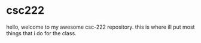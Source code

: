 # csc222

hello, welcome to my awesome csc-222 repository. this is where ill put most
things that i do for the class.
